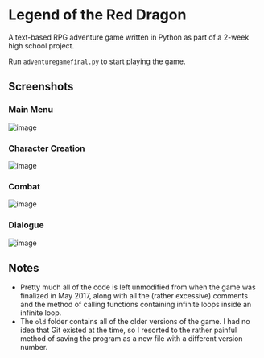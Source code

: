 # Legend of the Red Dragon
A text-based RPG adventure game written in Python as part of a 2-week high school project.

Run `adventuregamefinal.py` to start playing the game.

## Screenshots

### Main Menu

![image](https://user-images.githubusercontent.com/54054879/184560880-21ca789f-bd46-42d2-bfe1-b549102aac62.png)

### Character Creation

![image](https://user-images.githubusercontent.com/54054879/184560910-db5adc4c-d253-4cd7-8ec0-946e8e95ff0d.png)

### Combat

![image](https://user-images.githubusercontent.com/54054879/184561003-413c8fe8-407c-4bab-abce-3d8bd7aa1ade.png)

### Dialogue

![image](https://user-images.githubusercontent.com/54054879/184561047-30e00cf3-13ec-4463-8fe3-9fd814cf9887.png)

## Notes
* Pretty much all of the code is left unmodified from when the game was finalized in May 2017, along with all the (rather excessive) comments and the method of calling functions containing infinite loops inside an infinite loop.
* The `old` folder contains all of the older versions of the game. I had no idea that Git existed at the time, so I resorted to the rather painful method of saving the program as a new file with a different version number.
